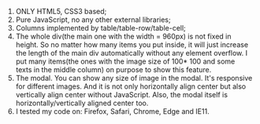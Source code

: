 1) ONLY HTML5, CSS3 based;
2) Pure JavaScript, no any other external libraries;
3) Columns implemented by table/table-row/table-cell;
4) The whole div(the main one with the width = 960px) is not fixed in height. So no matter how many items you put inside, it will just increase the length of the main div automatically without any element overflow. I put many items(the ones with the image size of 100* 100 and some texts in the middle column) on purpose to show this feature.
5) The modal. You can show any size of image in the modal. It's responsive for different images. And it is not only horizontally align center but also vertically align center without JavaScript. Also, the modal itself is horizontally/vertically aligned center too.
6) I tested my code on: Firefox, Safari, Chrome, Edge and IE11.
